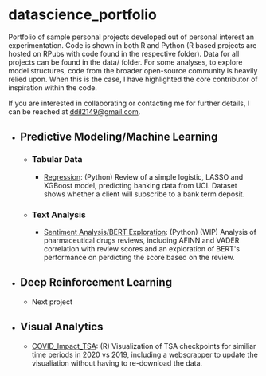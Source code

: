# datascience_portfolio

Portfolio of sample personal projects developed out of personal interest an experimentation. Code is shown in both R and Python (R based projects are hosted on RPubs with code found in the respective folder). Data for all projects can be found in the data/ folder. For some analyses, to explore model structures, code from the broader open-source community is heavily relied upon. When this is the case, I have highlighted the core contributor of inspiration within the code. 

If you are interested in collaborating or contacting me for further details, I can be reached at ddil2149@gmail.com.

- ## Predictive Modeling/Machine Learning
  - ### Tabular Data
    - [Regression](https://github.com/ddil2149/datascience_portfolio/blob/main/banking_regression/banking_regression.ipynb): (Python) Review of a simple logistic, LASSO and XGBoost model, predicting banking data from UCI. Dataset shows whether a client will subscribe to a bank term deposit.
  - ### Text Analysis
    - [Sentiment Analysis/BERT Exploration](https://github.com/ddil2149/datascience_portfolio/blob/main/pharmaceuticalReview_text/PharmaceuticalReview.ipynb): (Python) (WIP) Analysis of pharmaceutical drugs reviews, including AFINN and VADER correlation with review scores and an exploration of BERT's performance on perdicting the score based on the review.

- ## Deep Reinforcement Learning
  - Next project

- ## Visual Analytics
  - [COVID_Impact_TSA](https://rpubs.com/ddil2149/684752): (R) Visualization of TSA checkpoints for similiar time periods in 2020 vs 2019, including a webscrapper to update the visualiation without having to re-download the data.
